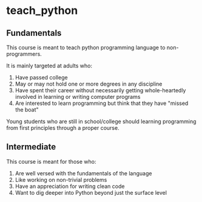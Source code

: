 # teach_python

## Fundamentals

This course is meant to teach python programming language to non-programmers.

It is mainly targeted at adults who:
1. Have passed college
2. May or may not hold one or more degrees in any discipline
3. Have spent their career without necessarily getting whole-heartedly involved in learning or writing computer programs
4. Are interested to learn programming but think that they have "missed the boat"

Young students who are still in school/college should learning programming from first principles through a proper course.

## Intermediate

This course is meant for those who:
1. Are well versed with the fundamentals of the language
2. Like working on non-trivial problems
3. Have an appreciation for writing clean code
4. Want to dig deeper into Python beyond just the surface level
